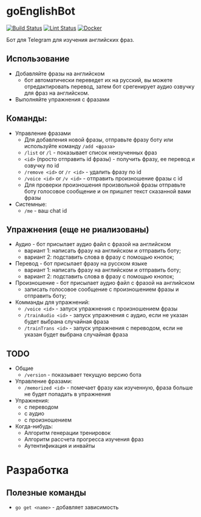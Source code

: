 # goEnglishBot
[![Build Status](https://github.com/Jaitl/goEnglishBot/workflows/Build/badge.svg?branch=master)](https://github.com/Jaitl/goEnglishBot/actions?workflow=Build) [![Lint Status](https://github.com/Jaitl/goEnglishBot/workflows/Lint/badge.svg?branch=master)](https://github.com/Jaitl/goEnglishBot/actions?workflow=Lint) [![Docker](https://github.com/Jaitl/goEnglishBot/workflows/Docker/badge.svg)](https://github.com/Jaitl/goEnglishBot/packages)

Бот для Telegram для изучения английских фраз.

## Использование
* Добавляйте фразы на английском
    * бот автоматически переведет их на русский, вы можете отредактировать перевод, затем бот срегенирует аудио озвучку для фраз на английском.
* Выполняйте упражнения с фразами

## Команды:
* Управление фразами
    * Для добавления новой фразы, отправьте фразу боту или используйте команду `/add <фраза>`
    * `/list` or `/l` - показывает список неизученных фраз
    * `<id>` (просто отправить id фразы) - получить фразу, ее перевод и озвучку по id
    * `/remove <id>` or `/r <id>` - удалить фразу по id
    * `/voice <id>` or `/v <id>` - отправить произношение фразы с id
    * Для проверки произношения произвольной фразы отправьте боту голосовое сообщение и он пришлет текст сказанной вами фразы
* Системные:
    * `/me` - ваш chat id

## Упражнения (еще не риализованы)
* Аудио - бот присылает аудио файл с фразой на английском
    * вариант 1: написать фразу на английском и отправить боту;
    * вариант 2: подставить слова в фразу с помощью кнопок;
* Перевод - бот присылает фразу на русском языке
    * вариант 1: написать фразу на английском и отправить боту;
    * вариант 2: подставить слова в фразу с помощью кнопок;
* Произношение - бот присылает аудио файл с фразой на английском
    * записать голосовое сообщение с произношением фразы и отправить боту;
* Комманды для упражнений:
    * `/voice <id>` - запуск упражнения с произношением фразы
    * `/trainAudio <id>` - запуск упражнения с аудио, если <id> не указан будет выбрана случайная фраза
    * `/trainTrans <id>` - запуск упражнения с переводом, если <id> не указан будет выбрана случайная фраза

## TODO
* Общие
    * `/version` - показывает текущую версию бота
* Управление фразами:
    * `/memorized <id>` - помечает фразу как изученную, фраза больше не будет попадать в упражнения
* Упражнения:
    * с переводом
    * с аудио
    * с произношением
* Когда-нибудь:
    * Алгоритм генерации тренировок
    * Алгоритм рассчета прогресса изучения фраз
    * Аутентификация и инвайты

# Разработка
## Полезные команды
* `go get <name>` - добавляет зависимость